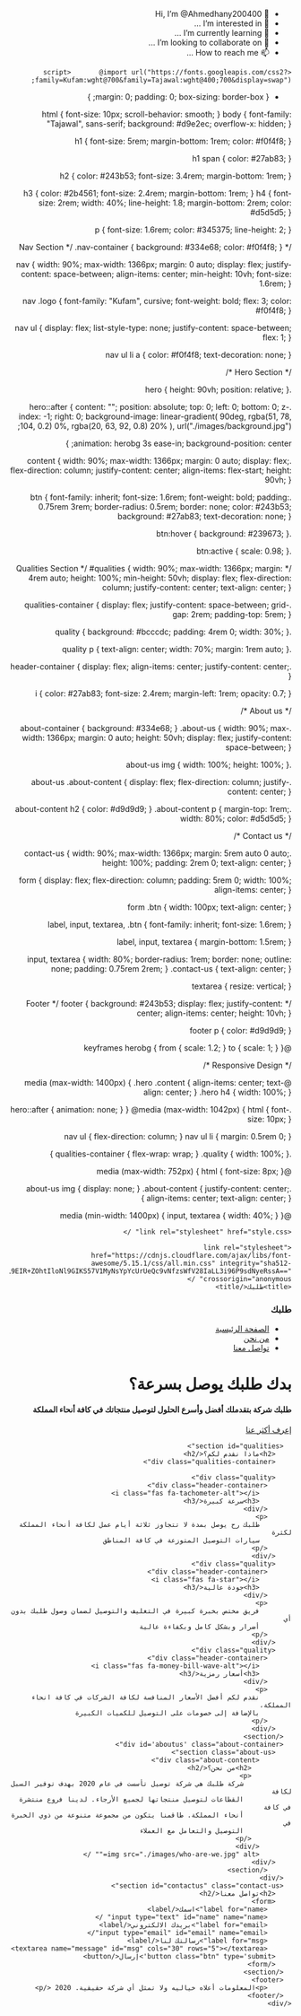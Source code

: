 - 👋 Hi, I’m @Ahmedhany200400
- 👀 I’m interested in ...
- 🌱 I’m currently learning ...
- 💞️ I’m looking to collaborate on ...
- 📫 How to reach me ...

<!---
Ahmedhany200400/Ahmedhany200400 is a ✨ special ✨ repository because its `README.md` (this file) appears on your GitHub profile.
You can click the Preview link to take a look at your changes.
--->
<!DOCTYPE html>
<html dir="rtl" lang="en">
  <head>


    <script>       @import url("https://fonts.googleapis.com/css2?family=Kufam:wght@700&family=Tajawal:wght@400;700&display=swap");

* {
  margin: 0;
  padding: 0;
  box-sizing: border-box;
}

html {
  font-size: 10px;
  scroll-behavior: smooth;
}
body {
  font-family: "Tajawal", sans-serif;
  background: #d9e2ec;
  overflow-x: hidden;
}

h1 {
  font-size: 5rem;
  margin-bottom: 1rem;
  color: #f0f4f8;
}

h1 span {
  color: #27ab83;
}

h2 {
  color: #243b53;
  font-size: 3.4rem;
  margin-bottom: 1rem;
}

h3 {
  color: #2b4561;
  font-size: 2.4rem;
  margin-bottom: 1rem;
}
h4 {
  font-size: 2rem;
  width: 40%;
  line-height: 1.8;
  margin-bottom: 2rem;
  color: #d5d5d5;
}

p {
  font-size: 1.6rem;
  color: #345375;
  line-height: 2;
}

/* Nav Section */
.nav-container {
  background: #334e68;
  color: #f0f4f8;
}

nav {
  width: 90%;
  max-width: 1366px;
  margin: 0 auto;
  display: flex;
  justify-content: space-between;
  align-items: center;
  min-height: 10vh;
  font-size: 1.6rem;
}

nav .logo {
  font-family: "Kufam", cursive;
  font-weight: bold;
  flex: 3;
  color: #f0f4f8;
}

nav ul {
  display: flex;
  list-style-type: none;
  justify-content: space-between;
  flex: 1;
}

nav ul li a {
  color: #f0f4f8;
  text-decoration: none;
}

/* Hero Section */

.hero {
  height: 90vh;
  position: relative;
}

.hero::after {
  content: "";
  position: absolute;
  top: 0;
  left: 0;
  bottom: 0;
  z-index: -1;
  right: 0;
  background-image: linear-gradient(
      90deg,
      rgba(51, 78, 104, 0.2) 0%,
      rgba(20, 63, 92, 0.8) 20%
    ),
    url("./images/background.jpg");

  animation: herobg 3s ease-in;
  background-position: center;
}

.content {
  width: 90%;
  max-width: 1366px;
  margin: 0 auto;
  display: flex;
  flex-direction: column;
  justify-content: center;
  align-items: flex-start;
  height: 90vh;
}

.btn {
  font-family: inherit;
  font-size: 1.6rem;
  font-weight: bold;
  padding: 0.75rem 3rem;
  border-radius: 0.5rem;
  border: none;
  color: #243b53;
  background: #27ab83;
  text-decoration: none;
}

.btn:hover {
  background: #239673;
}

.btn:active {
  scale: 0.98;
}

/* Qualities Section */
#qualities {
  width: 90%;
  max-width: 1366px;
  margin: 4rem auto;
  height: 100%;
  min-height: 50vh;
  display: flex;
  flex-direction: column;
  justify-content: center;
  text-align: center;
}

.qualities-container {
  display: flex;
  justify-content: space-between;
  grid-gap: 2rem;
  padding-top: 5rem;
}

.quality {
  background: #bcccdc;
  padding: 4rem 0;
  width: 30%;
}

.quality p {
  text-align: center;
  width: 70%;
  margin: 1rem auto;
}

.header-container {
  display: flex;
  align-items: center;
  justify-content: center;
}

i {
  color: #27ab83;
  font-size: 2.4rem;
  margin-left: 1rem;
  opacity: 0.7;
}

/* About us */

.about-container {
  background: #334e68;
}
.about-us {
  width: 90%;
  max-width: 1366px;
  margin: 0 auto;
  height: 50vh;
  display: flex;
  justify-content: space-between;
}

.about-us img {
  width: 100%;
  height: 100%;
}

.about-us .about-content {
  display: flex;
  flex-direction: column;
  justify-content: center;
}

.about-content h2 {
  color: #d9d9d9;
}
.about-content p {
  margin-top: 1rem;
  width: 80%;
  color: #d5d5d5;
}

/* Contact us */

.contact-us {
  width: 90%;
  max-width: 1366px;
  margin: 5rem auto 0 auto;
  height: 100%;
  padding: 2rem 0;
  text-align: center;
}

form {
  display: flex;
  flex-direction: column;
  padding: 5rem 0;
  width: 100%;
  align-items: center;
}

form .btn {
  width: 100px;
  text-align: center;
}

label,
input,
textarea,
.btn {
  font-family: inherit;
  font-size: 1.6rem;
}

label,
input,
textarea {
  margin-bottom: 1.5rem;
}

input,
textarea {
  width: 80%;
  border-radius: 1rem;
  border: none;
  outline: none;
  padding: 0.75rem 2rem;
}
.contact-us {
  text-align: center;
}

textarea {
  resize: vertical;
}

/* Footer */
footer {
  background: #243b53;
  display: flex;
  justify-content: center;
  align-items: center;
  height: 10vh;
}

footer p {
  color: #d9d9d9;
}

@keyframes herobg {
  from {
    scale: 1.2;
  }
  to {
    scale: 1;
  }
}

/* Responsive Design */

@media (max-width: 1400px) {
  .hero .content {
    align-items: center;
    text-align: center;
  }
  .hero h4 {
    width: 100%;
  }

  .hero::after {
    animation: none;
  }
}
@media (max-width: 1042px) {
  html {
    font-size: 10px;
  }

  nav ul {
    flex-direction: column;
  }
  nav ul li {
    margin: 0.5rem 0;
  }

  .qualities-container {
    flex-wrap: wrap;
  }
  .quality {
    width: 100%;
  }
}

@media (max-width: 752px) {
  html {
    font-size: 8px;
  }

  .about-us img {
    display: none;
  }
  .about-content {
    justify-content: center;
    align-items: center;
    text-align: center;
  }
}

@media (min-width: 1400px) {
  input,
  textarea {
    width: 40%;
  }
}
</script>
    <meta charset="UTF-8" />
    <meta name="viewport" content="width=device-width, initial-scale=1.0" />
    <meta property="og:title" content="طلبك" />
    <meta property="og:description" content="بنوصل طلبك لباب بيت عملاءك." />
    <meta property="og:image" content="https://i.ibb.co/tMDGsYd/og.jpg"/>

    <link rel="stylesheet" href="style.css" />
    
    <link rel="stylesheet" href="https://cdnjs.cloudflare.com/ajax/libs/font-awesome/5.15.1/css/all.min.css" integrity="sha512-+4zCK9k+qNFUR5X+cKL9EIR+ZOhtIloNl9GIKS57V1MyNsYpYcUrUeQc9vNfzsWfV28IaLL3i96P9sdNyeRssA==" crossorigin="anonymous" />
    <title>طلبك</title>
  </head>
  <body>
    <div class="container">
      <div class="nav-container">
        <nav>
          <h3 class="logo">طلبك</h3>
          <ul>
            <li><a href="./index.html">الصفحة الرئيسية</a></li>
            <li><a href="#aboutus">من نحن</a></li>
            <li><a href="#contactus">تواصل معنا</a></li>
          </ul>
        </nav>
      </div>
      <div class="hero">
        <div class="content">
          <h1>بدك <span> طلبك</span> يوصل بسرعة؟</h1>
          <h4>
            طلبك شركة بتقدملك أفضل وأسرع الحلول لتوصيل منتجاتك في كافة أنحاء
            المملكة
          </h4>
          <a href="#qualities" class="btn">إعرف أكثر عنا</a>
        </div>
      </div>
      
      <section id="qualities">
        <h2>ماذا نقدم لكم؟</h2>
        <div class="qualities-container">

        <div class="quality">
          <div class="header-container">
            <i class="fas fa-tachometer-alt"></i>
            <h3>سرعة كبيرة</h3>
          </div>
          <p>
            طلبك رح يوصل بمدة لا تتجاوز ثلاثة أيام عمل لكافة أنحاء المملكة لكثرة
            سيارات التوصيل المتوزعة في كافة المناطق
          </p>
        </div>
        <div class="quality">
          <div class="header-container">
            <i class="fas fa-star"></i>
            <h3>جودة عالية</h3>
          </div>
          <p>
            فريق مختص بخبرة كبيرة في التغليف والتوصيل لضمان وصول طلبك بدون أي
            أضرار وبشكل كامل وبكفاءة عالية
          </p>
        </div>
        <div class="quality">
          <div class="header-container">
            <i class="fas fa-money-bill-wave-alt"></i>
            <h3>أسعار رمزية</h3>
          </div>
          <p>
            نقدم لكم أفضل الأسعار المنافسة لكافة الشركات في كافة انحاء المملكة،
            بالإضافة إلى خصومات على التوصيل للكميات الكبيرة
          </p>
        </div>
      </section>
      <div id='aboutus' class="about-container">
        <section class="about-us">
            <div class="about-content">
              <h2>من نحن؟</h2>
              <p>
                شركة طلبك هي شركة توصيل تأسست في عام 2020 بهدف توفير السبل لكافة
                القطاعات لتوصيل منتجاتها لجميع الأرجاء. لدينا فروع منتشرة في كافة
                أنحاء المملكة. طاقمنا يتكون من مجموعة متنوعة من ذوي الخبرة في
                التوصيل والتعامل مع العملاء
              </p>
            </div>
            <img src="./images/who-are-we.jpg" alt="" />
        </div>
          </section>
      </div>
      <section id="contactus" class="contact-us">
        <h2>تواصل معنا</h2>
        <form>
          <label for="name">اسمك</label>
          <input type="text" id="name" name="name" />
          <label for="email">بريدك الالكتروني</label>
          <input type="email" id="email" name="email"/>
          <label for="msg">رسالتك لنا</label>
          <textarea name="message" id="msg" cols="30" rows="5"></textarea>
        <button class="btn" type='submit'>إرسال</button>
        </form>
      </section>
      <footer>
          <p>المعلومات أعلاه خياليه ولا تمثل أي شركة حقيقية. 2020 </p>
      </footer>
    </div>
  </body>
</html>


























































